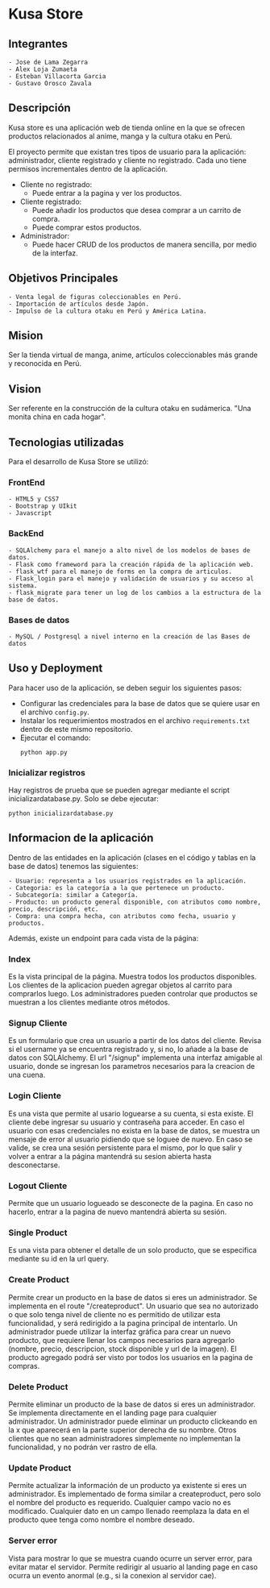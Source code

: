 # Kusa Store

## Integrantes
```
- Jose de Lama Zegarra
- Alex Loja Zumaeta
- Esteban Villacorta Garcia
- Gustavo Orosco Zavala
```

## Descripción

Kusa store es una aplicación web de tienda online en la que se ofrecen productos relacionados al anime, manga y la cultura otaku en Perú. 

El proyecto permite que existan tres tipos de usuario para la aplicación: administrador, cliente registrado y cliente no registrado. Cada uno tiene permisos incrementales dentro de la aplicación.

* Cliente no registrado:
  - Puede entrar a la pagina y ver los productos.
* Cliente registrado:
  - Puede añadir los productos que desea comprar a un carrito de compra.
  - Puede comprar estos productos.
* Administrador:
  - Puede hacer CRUD de los productos de manera sencilla, por medio de la interfaz.

## Objetivos Principales
```
- Venta legal de figuras coleccionables en Perú.
- Importación de artículos desde Japón.
- Impulso de la cultura otaku en Perú y América Latina.
```

## Mision

Ser la tienda virtual de manga, anime, artículos coleccionables más grande y reconocida en Perú.

## Vision

Ser referente en la construcción de la cultura otaku en sudámerica. "Una monita china en cada hogar".

## Tecnologias utilizadas

Para el desarrollo de Kusa Store se utilizó:
### FrontEnd
```
- HTML5 y CSS7
- Bootstrap y UIkit
- Javascript 
```
### BackEnd
```
- SQLAlchemy para el manejo a alto nivel de los modelos de bases de datos.
- Flask como frameword para la creación rápida de la aplicación web.
- flask_wtf para el manejo de forms en la compra de articulos.
- Flask_login para el manejo y validación de usuarios y su acceso al sistema.
- flask_migrate para tener un log de los cambios a la estructura de la base de datos.
```
### Bases de datos
```
- MySQL / Postgresql a nivel interno en la creación de las Bases de datos
```

## Uso y Deployment
Para hacer uso de la aplicación, se deben seguir los siguientes pasos:

* Configurar las credenciales para la base de datos que se quiere usar en el archivo `config.py`.
* Instalar los requerimientos mostrados en el archivo `requirements.txt` dentro de este mismo repositorio.
* Ejecutar el comando:
	```
	python app.py
	```

### Inicializar registros

Hay registros de prueba que se pueden agregar mediante el script inicializardatabase.py. Solo se debe ejecutar:
  ```
  python inicializardatabase.py
  ```

## Informacion de la aplicación
Dentro de las entidades en la aplicación (clases en el código y tablas en la base de datos) tenemos las siguientes:
```
- Usuario: representa a los usuarios registrados en la aplicación.
- Categoria: es la categoría a la que pertenece un producto.
- Subcategoría: similar a Categoría.
- Producto: un producto general disponible, con atributos como nombre, precio, descripcióń, etc.
- Compra: una compra hecha, con atributos como fecha, usuario y productos.
```
Además, existe un endpoint para cada vista de la página:

### Index
Es la vista principal de la página. Muestra todos los productos disponibles. Los clientes de la aplicacion pueden agregar objetos al carrito para comprarlos luego. Los administradores pueden controlar que productos se muestran a los clientes mediante otros métodos.

### Signup Cliente
Es un formulario que crea un usuario a partir de los datos del cliente. Revisa si el username ya se encuentra registrado y, si no, lo añade a la base de datos con SQLAlchemy. El url "/signup" implementa una interfaz amigable al usuario, donde se ingresan los parametros necesarios para la creacion de una cuena. 

### Login Cliente
Es una vista que permite al usario loguearse a su cuenta, si esta existe. El cliente debe ingresar su usuario y contraseña para acceder. En caso el usuario con esas credenciales no exista en la base de datos, se muestra un mensaje de error al usuario pidiendo que se loguee de nuevo. En caso se valide, se crea una sesión persistente para el mismo, por lo que salir y volver a entrar a la página mantendrá su sesion abierta hasta desconectarse.

### Logout Cliente
Permite que un usuario logueado se desconecte de la pagina. En caso no hacerlo, entrar a la pagina de nuevo mantendrá abierta su sesión.

### Single Product
Es una vista para obtener el detalle de un solo producto, que se especifica mediante su id en la url query. 

### Create Product
Permite crear un producto en la base de datos si eres un administrador. Se implementa en el route "/createproduct". Un usuario que sea no autorizado o que solo tenga nivel de cliente no es permitido de utilizar esta funcionalidad, y será redirigido a la pagina principal de intentarlo. Un administrador puede utilizar la interfaz gráfica para crear un nuevo producto, que requiere llenar los campos necesarios para agregarlo (nombre, precio, descripcion, stock disponible y url de la imagen). El producto agregado podrá ser visto por todos los usuarios en la pagina de compras.

### Delete Product
Permite eliminar un producto de la base de datos si eres un administrador. Se implementa directamente en el landing page para cualquier administrador. Un administrador puede eliminar un producto clickeando en la x que aparecerá en la parte superior derecha de su nombre. Otros clientes que no sean administradores simplemente no implementan la funcionalidad, y no podrán ver rastro de ella.

### Update Product
Permite actualizar la información de un producto ya existente si eres un administrador. Es implementado de forma similar a createproduct, pero solo el nombre del producto es requerido. Cualquier campo vacio no es modificado. Cualquier dato en un campo llenado reemplaza la data en el producto quee tenga como nombre el nombre deseado.

### Server error
Vista para mostrar lo que se muestra cuando ocurre un server error, para evitar matar el servidor. Permite redirigir al usuario al landing page en caso ocurra un evento anormal (e.g., si la conexion al servidor cae).



